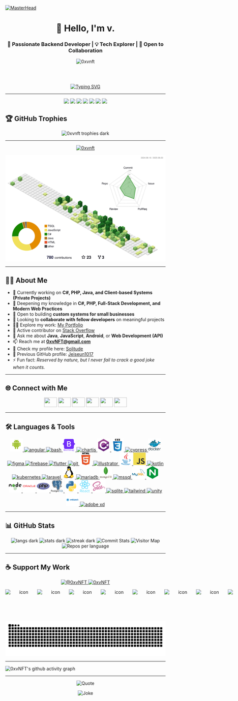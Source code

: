 <!--[![MasterHead](https://media.licdn.com/dms/image/D5612AQHmfXu03WIBhA/article-cover_image-shrink_720_1280/0/1689012633580?e=2147483647&v=beta&t=tLTJ7NRLZEh7NzJTurK5kVFyZuhqvEo_QRXMfZEilPs#gh-light-mode-only)](https://0xvNFT.github.io)-->
[![MasterHead](https://media.licdn.com/dms/image/D5612AQHmfXu03WIBhA/article-cover_image-shrink_720_1280/0/1689012633580?e=2147483647&v=beta&t=tLTJ7NRLZEh7NzJTurK5kVFyZuhqvEo_QRXMfZEilPs#gh-dark-mode-only)](https://0xvNFT.github.io)

<h1 align="center">👋 Hello, I'm v.</h1> 
<h3 align="center">🚀 Passionate Backend Developer | 💡 Tech Explorer | 🤝 Open to Collaboration</h3> 

<p align="center">
  <img src="https://komarev.com/ghpvc/?username=0xvnft&label=Profile%20views&color=0e75b6&style=flat" alt="0xvnft" />
</p>

<br> </br>

<div align="center">
  <a href="https://git.io/typing-svg">
    <img src="https://readme-typing-svg.demolab.com?font=Fira+Code&size=22&pause=1000&color=00F700&center=true&vCenter=true&width=500&lines=Backend+Developer;Open+Source+Contributor;Tech+Explorer;Always+Learning" alt="Typing SVG" />
  </a>
</div>

---
<p align="center">
  <img src="https://img.shields.io/badge/C%23-239120?style=for-the-badge&logo=c-sharp&logoColor=white"/>
  <img src="https://img.shields.io/badge/.NET-512BD4?style=for-the-badge&logo=dotnet&logoColor=white"/>
  <img src="https://img.shields.io/badge/Java-ED8B00?style=for-the-badge&logo=java&logoColor=white"/>
  <img src="https://img.shields.io/badge/PHP-777BB4?style=for-the-badge&logo=php&logoColor=white"/>
  <img src="https://img.shields.io/badge/React-61DAFB?style=for-the-badge&logo=react&logoColor=black"/>
  <img src="https://img.shields.io/badge/MySQL-4479A1?style=for-the-badge&logo=mysql&logoColor=white"/>
  <img src="https://img.shields.io/badge/Azure-0089D6?style=for-the-badge&logo=microsoft-azure&logoColor=white"/>
</p>

## 🏆 GitHub Trophies
<p align="center">
  <!-- Light mode -->
  <!--<img src="https://github-profile-trophy.vercel.app/?username=0xvnft&theme=flat&no-frame=true#gh-light-mode-only" alt="0xvnft trophies light"/>-->
  
  <!-- Dark mode -->
  <img src="https://github-profile-trophy.vercel.app/?username=0xvnft&theme=onedark&no-frame=true#gh-dark-mode-only" alt="0xvnft trophies dark"/>
</p>

---
<!-- Twitter Badge -->
<p align="center">
  <a href="https://twitter.com/0xvnft" target="blank">
    <img src="https://img.shields.io/twitter/follow/0xvnft?logo=twitter&style=for-the-badge" alt="0xvnft" />
  </a>
</p>

![](./profile-3d-contrib/profile-green-animate.svg)

---

## 👨‍💻 About Me
- 🔭 Currently working on **C#, PHP, Java, and Client-based Systems (Private Projects)**
- 🌱 Deepening my knowledge in **C#, PHP, Full-Stack Development, and Modern Web Practices**
- 👯 Open to building **custom systems for small businesses**
- 🤝 Looking to **collaborate with fellow developers** on meaningful projects
- 👨‍💻 Explore my work: [My Portfolio](https://0xvnft.github.io/)
- 📝 Active contributor on [Stack Overflow](https://stackoverflow.com/users/12280406/solitude)
- 💬 Ask me about **Java**, **JavaScript**, **Android**, or **Web Development (API)**
- 📫 Reach me at **0xvNFT@gmail.com**
- 📄 Check my profile here: [Solitude](https://stackoverflow.com/users/12280406/solitude)
- 🔖 Previous GitHub profile: [Jeiseun1017](https://github.com/jeiseun1017)
- ⚡ Fun fact: *Reserved by nature, but I never fail to crack a good joke when it counts.*

---

## 🌐 Connect with Me
<p align="center">
  <a href="https://dev.to/0xvnft"><img src="https://raw.githubusercontent.com/rahuldkjain/github-profile-readme-generator/master/src/images/icons/Social/devto.svg" height="30" width="40" /></a>
  <a href="https://twitter.com/0xvnft"><img src="https://raw.githubusercontent.com/rahuldkjain/github-profile-readme-generator/master/src/images/icons/Social/twitter.svg" height="30" width="40" /></a>
  <a href="https://stackoverflow.com/users/12280406"><img src="https://raw.githubusercontent.com/rahuldkjain/github-profile-readme-generator/master/src/images/icons/Social/stack-overflow.svg" height="30" width="40" /></a>
  <a href="https://instagram.com/baked.thoughts_"><img src="https://raw.githubusercontent.com/rahuldkjain/github-profile-readme-generator/master/src/images/icons/Social/instagram.svg" height="30" width="40" /></a>
  <a href="https://medium.com/@kanekiken101017"><img src="https://raw.githubusercontent.com/rahuldkjain/github-profile-readme-generator/master/src/images/icons/Social/medium.svg" height="30" width="40" /></a>
  <a href="https://www.youtube.com/channel/ucukwwrebjb92qtnrjiwou2w"><img src="https://raw.githubusercontent.com/rahuldkjain/github-profile-readme-generator/master/src/images/icons/Social/youtube.svg" height="30" width="40" /></a>
</p>

---

## 🛠️ Languages & Tools
<div align="center">
  <a href="https://developer.android.com" target="_blank" rel="noreferrer"> <img src="https://raw.githubusercontent.com/devicons/devicon/master/icons/android/android-original-wordmark.svg" alt="android" width="40" height="40"/> </a> <a href="https://angular.io" target="_blank" rel="noreferrer"> <img src="https://angular.io/assets/images/logos/angular/angular.svg" alt="angular" width="40" height="40"/> </a> <a href="https://www.gnu.org/software/bash/" target="_blank" rel="noreferrer"> <img src="https://www.vectorlogo.zone/logos/gnu_bash/gnu_bash-icon.svg" alt="bash" width="40" height="40"/> </a> <a href="https://getbootstrap.com" target="_blank" rel="noreferrer"> <img src="https://raw.githubusercontent.com/devicons/devicon/master/icons/bootstrap/bootstrap-plain-wordmark.svg" alt="bootstrap" width="40" height="40"/> </a> <a href="https://www.chartjs.org" target="_blank" rel="noreferrer"> <img src="https://www.chartjs.org/media/logo-title.svg" alt="chartjs" width="40" height="40"/> </a> <a href="https://www.w3schools.com/cs/" target="_blank" rel="noreferrer"> <img src="https://raw.githubusercontent.com/devicons/devicon/master/icons/csharp/csharp-original.svg" alt="csharp" width="40" height="40"/> </a> <a href="https://www.w3schools.com/css/" target="_blank" rel="noreferrer"> <img src="https://raw.githubusercontent.com/devicons/devicon/master/icons/css3/css3-original-wordmark.svg" alt="css3" width="40" height="40"/> </a> <a href="https://www.cypress.io" target="_blank" rel="noreferrer"> <img src="https://raw.githubusercontent.com/simple-icons/simple-icons/6e46ec1fc23b60c8fd0d2f2ff46db82e16dbd75f/icons/cypress.svg" alt="cypress" width="40" height="40"/> </a> <a href="https://www.docker.com/" target="_blank" rel="noreferrer"> <img src="https://raw.githubusercontent.com/devicons/devicon/master/icons/docker/docker-original-wordmark.svg" alt="docker" width="40" height="40"/> </a> <a href="https://www.figma.com/" target="_blank" rel="noreferrer"> <img src="https://www.vectorlogo.zone/logos/figma/figma-icon.svg" alt="figma" width="40" height="40"/> </a> <a href="https://firebase.google.com/" target="_blank" rel="noreferrer"> <img src="https://www.vectorlogo.zone/logos/firebase/firebase-icon.svg" alt="firebase" width="40" height="40"/> </a> <a href="https://flutter.dev" target="_blank" rel="noreferrer"> <img src="https://www.vectorlogo.zone/logos/flutterio/flutterio-icon.svg" alt="flutter" width="40" height="40"/> </a> <a href="https://git-scm.com/" target="_blank" rel="noreferrer"> <img src="https://www.vectorlogo.zone/logos/git-scm/git-scm-icon.svg" alt="git" width="40" height="40"/> </a> <a href="https://www.w3.org/html/" target="_blank" rel="noreferrer"> <img src="https://raw.githubusercontent.com/devicons/devicon/master/icons/html5/html5-original-wordmark.svg" alt="html5" width="40" height="40"/> </a> <a href="https://www.adobe.com/in/products/illustrator.html" target="_blank" rel="noreferrer"> <img src="https://www.vectorlogo.zone/logos/adobe_illustrator/adobe_illustrator-icon.svg" alt="illustrator" width="40" height="40"/> </a> <a href="https://www.java.com" target="_blank" rel="noreferrer"> <img src="https://raw.githubusercontent.com/devicons/devicon/master/icons/java/java-original.svg" alt="java" width="40" height="40"/> </a> <a href="https://developer.mozilla.org/en-US/docs/Web/JavaScript" target="_blank" rel="noreferrer"> <img src="https://raw.githubusercontent.com/devicons/devicon/master/icons/javascript/javascript-original.svg" alt="javascript" width="40" height="40"/> </a> <a href="https://kotlinlang.org" target="_blank" rel="noreferrer"> <img src="https://www.vectorlogo.zone/logos/kotlinlang/kotlinlang-icon.svg" alt="kotlin" width="40" height="40"/> </a> <a href="https://kubernetes.io" target="_blank" rel="noreferrer"> <img src="https://www.vectorlogo.zone/logos/kubernetes/kubernetes-icon.svg" alt="kubernetes" width="40" height="40"/> </a> <a href="https://laravel.com/" target="_blank" rel="noreferrer">
  <img src="https://www.vectorlogo.zone/logos/laravel/laravel-icon.svg" alt="laravel" width="40" height="40"/>
</a>
<a href="https://www.linux.org/" target="_blank" rel="noreferrer"> <img src="https://raw.githubusercontent.com/devicons/devicon/master/icons/linux/linux-original.svg" alt="linux" width="40" height="40"/> </a> <a href="https://mariadb.org/" target="_blank" rel="noreferrer"> <img src="https://www.vectorlogo.zone/logos/mariadb/mariadb-icon.svg" alt="mariadb" width="40" height="40"/> </a> <a href="https://www.mongodb.com/" target="_blank" rel="noreferrer"> <img src="https://raw.githubusercontent.com/devicons/devicon/master/icons/mongodb/mongodb-original-wordmark.svg" alt="mongodb" width="40" height="40"/> </a> <a href="https://www.microsoft.com/en-us/sql-server" target="_blank" rel="noreferrer"> <img src="https://www.svgrepo.com/show/303229/microsoft-sql-server-logo.svg" alt="mssql" width="40" height="40"/> </a> <a href="https://www.mysql.com/" target="_blank" rel="noreferrer"> <img src="https://raw.githubusercontent.com/devicons/devicon/master/icons/mysql/mysql-original-wordmark.svg" alt="mysql" width="40" height="40"/> </a> <a href="https://www.nginx.com" target="_blank" rel="noreferrer"> <img src="https://raw.githubusercontent.com/devicons/devicon/master/icons/nginx/nginx-original.svg" alt="nginx" width="40" height="40"/> </a> <a href="https://nodejs.org" target="_blank" rel="noreferrer"> <img src="https://raw.githubusercontent.com/devicons/devicon/master/icons/nodejs/nodejs-original-wordmark.svg" alt="nodejs" width="40" height="40"/> </a> <a href="https://www.oracle.com/" target="_blank" rel="noreferrer"> <img src="https://raw.githubusercontent.com/devicons/devicon/master/icons/oracle/oracle-original.svg" alt="oracle" width="40" height="40"/> </a> <a href="https://www.php.net" target="_blank" rel="noreferrer"> <img src="https://raw.githubusercontent.com/devicons/devicon/master/icons/php/php-original.svg" alt="php" width="40" height="40"/> </a> <a href="https://www.postgresql.org" target="_blank" rel="noreferrer"> <img src="https://raw.githubusercontent.com/devicons/devicon/master/icons/postgresql/postgresql-original-wordmark.svg" alt="postgresql" width="40" height="40"/> </a> <a href="https://www.python.org" target="_blank" rel="noreferrer"> <img src="https://raw.githubusercontent.com/devicons/devicon/master/icons/python/python-original.svg" alt="python" width="40" height="40"/> </a> <a href="https://reactjs.org/" target="_blank" rel="noreferrer"> <img src="https://raw.githubusercontent.com/devicons/devicon/master/icons/react/react-original-wordmark.svg" alt="react" width="40" height="40"/> </a> <a href="https://sass-lang.com" target="_blank" rel="noreferrer"> <img src="https://raw.githubusercontent.com/devicons/devicon/master/icons/sass/sass-original.svg" alt="sass" width="40" height="40"/> </a> <a href="https://www.sqlite.org/" target="_blank" rel="noreferrer"> <img src="https://www.vectorlogo.zone/logos/sqlite/sqlite-icon.svg" alt="sqlite" width="40" height="40"/> </a> <a href="https://tailwindcss.com/" target="_blank" rel="noreferrer"> <img src="https://www.vectorlogo.zone/logos/tailwindcss/tailwindcss-icon.svg" alt="tailwind" width="40" height="40"/> </a> <a href="https://unity.com/" target="_blank" rel="noreferrer"> <img src="https://www.vectorlogo.zone/logos/unity3d/unity3d-icon.svg" alt="unity" width="40" height="40"/> </a> <a href="https://webpack.js.org" target="_blank" rel="noreferrer"> <img src="https://raw.githubusercontent.com/devicons/devicon/d00d0969292a6569d45b06d3f350f463a0107b0d/icons/webpack/webpack-original-wordmark.svg" alt="webpack" width="40" height="40"/> </a> <a href="https://www.adobe.com/products/xd.html" target="_blank" rel="noreferrer">
  <img src="https://upload.wikimedia.org/wikipedia/commons/d/dc/Adobe_Experience_Design_logo.svg" alt="adobe xd" width="40" height="40"/>
</a>

</div>

---

## 📊 GitHub Stats
<div align="center">
  <!-- Light mode -->
  <!--<img src="https://github-readme-stats.vercel.app/api/top-langs?username=0xvnft&show_icons=true&locale=en&layout=compact&count_private=true#gh-light-mode-only" alt="langs light"/>
  <img src="https://github-readme-stats.vercel.app/api?username=0xvnft&show_icons=true&locale=en#gh-light-mode-only" alt="stats light"/>
  <img src="https://github-readme-streak-stats.herokuapp.com/?user=0xvnft#gh-light-mode-only" alt="streak light"/>-->

  <!-- Dark mode -->
  <img src="https://github-readme-stats.vercel.app/api/top-langs?username=0xvnft&show_icons=true&locale=en&layout=compact&count_private=true&theme=radical#gh-dark-mode-only" alt="langs dark"/>
  <img src="https://github-readme-stats.vercel.app/api?username=0xvnft&show_icons=true&locale=en&theme=radical#gh-dark-mode-only" alt="stats dark"/>
  <img src="https://github-readme-streak-stats.herokuapp.com/?user=0xvnft&theme=radical#gh-dark-mode-only" alt="streak dark"/>

  <img src="https://github-profile-summary-cards.vercel.app/api/cards/productive-time?username=0xvnft&theme=radical&utcOffset=8" alt="Commit Stats"/>

  <img src="https://github-profile-summary-cards.vercel.app/api/cards/profile-details?username=0xvnft&theme=radical" alt="Visitor Map"/>

  <img src="https://github-profile-summary-cards.vercel.app/api/cards/repos-per-language?username=0xvnft&theme=radical" alt="Repos per language"/>

</div>

---

## ☕ Support My Work
<p align="center">
  <a href="https://www.buymeacoffee.com/0xvNFT">
    <img src="https://cdn.buymeacoffee.com/buttons/v2/default-yellow.png" height="50" width="210" alt="@0xvNFT" />
  </a>
  <a href="https://ko-fi.com/0xvNFT">
    <img src="https://cdn.ko-fi.com/cdn/kofi3.png?v=3" height="50" width="210" alt="0xvNFT" />
  </a>
</p>

<div align="center" style="display: flex; align-items: flex-start;">
  <img src="https://techstack-generator.vercel.app/java-icon.svg" alt="icon" width="100" height="100" />
  <img src="https://techstack-generator.vercel.app/js-icon.svg" alt="icon" width="100" height="100" />
  <img src="https://techstack-generator.vercel.app/github-icon.svg" alt="icon" width="100" height="100" />
  <img src="https://techstack-generator.vercel.app/mysql-icon.svg" alt="icon" width="100" height="100" />
  <img src="https://techstack-generator.vercel.app/restapi-icon.svg" alt="icon" width="100" height="100" />
  <img src="https://techstack-generator.vercel.app/prettier-icon.svg" alt="icon" width="100" height="100" />
  <img src="https://techstack-generator.vercel.app/python-icon.svg" alt="icon" width="100" height="100" />
  <img src="https://techstack-generator.vercel.app/react-icon.svg" alt="icon" width="100" height="100" />
</div>

<div align="center">
  <img src="https://raw.githubusercontent.com/0xvNFT/0xvNFT/output/github-contribution-grid-snake.svg" alt="Snake animation"/>
</div>

---
![0xvNFT's github activity graph](https://github-readme-activity-graph.vercel.app/graph?username=0xvnft&theme=github-compact)

---
<p align="center">
  <img src="https://quotes-github-readme.vercel.app/api?type=vertical&theme=gruvbox" alt="Quote"/>
</p>
<p align="center">
  <img src="https://readme-jokes.vercel.app/api?theme=tokyonight" alt="Joke"/>
</p>


  <!-- <div align="center">
  <img src="https://leetcard.jacoblin.cool/0xvnft?theme=dark&font=Source%20Code%20Pro" alt="LeetCode Stats"/>
</div> -->

  <!-- <p align="center">
  <img src="https://spotify-github-profile-mu1lb7jfx-0xvnfts-projects.vercel.app/view.svg?uid=31ipdkjlin6r6koj3abxkbloI2ca&theme=compact&cover_image=true&show_offline=true&background_color=121212" alt="Spotify Now Playing" />
</p> -->

